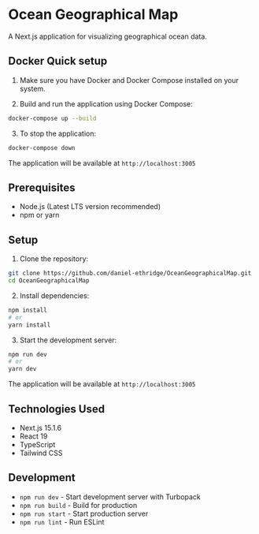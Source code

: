 # Ocean Geographical Map

A Next.js application for visualizing geographical ocean data.

## Docker Quick setup

1. Make sure you have Docker and Docker Compose installed on your system.

2. Build and run the application using Docker Compose:
```bash
docker-compose up --build
```

3. To stop the application:
```bash
docker-compose down
```

The application will be available at `http://localhost:3005`

## Prerequisites

- Node.js (Latest LTS version recommended)
- npm or yarn

## Setup

1. Clone the repository:
```bash
git clone https://github.com/daniel-ethridge/OceanGeographicalMap.git
cd OceanGeographicalMap
```

2. Install dependencies:
```bash
npm install
# or
yarn install
```

3. Start the development server:
```bash
npm run dev
# or
yarn dev
```

The application will be available at `http://localhost:3005`

## Technologies Used

- Next.js 15.1.6
- React 19
- TypeScript
- Tailwind CSS

## Development

- `npm run dev` - Start development server with Turbopack
- `npm run build` - Build for production
- `npm run start` - Start production server
- `npm run lint` - Run ESLint
